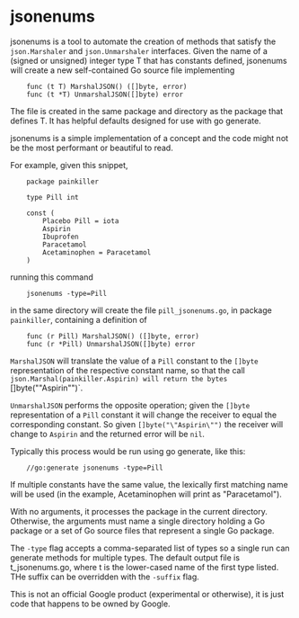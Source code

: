 # jsonenums

jsonenums is a tool to automate the creation of methods that satisfy the
`json.Marshaler` and `json.Unmarshaler` interfaces.
Given the name of a (signed or unsigned) integer type T that has constants
defined, jsonenums will create a new self-contained Go source file implementing

```
    func (t T) MarshalJSON() ([]byte, error)
    func (t *T) UnmarshalJSON([]byte) error
```

The file is created in the same package and directory as the package that
defines T. It has helpful defaults designed for use with go generate.

jsonenums is a simple implementation of a concept and the code might not be the
most performant or beautiful to read.

For example, given this snippet,

```
    package painkiller

    type Pill int

    const (
        Placebo Pill = iota
        Aspirin
        Ibuprofen
        Paracetamol
        Acetaminophen = Paracetamol
    )
```

running this command

```
    jsonenums -type=Pill
```

in the same directory will create the file `pill_jsonenums.go`, in package
`painkiller`, containing a definition of

```
    func (r Pill) MarshalJSON() ([]byte, error)
    func (r *Pill) UnmarshalJSON([]byte) error
```

`MarshalJSON` will translate the value of a `Pill` constant to the `[]byte`
representation of the respective constant name, so that the call
`json.Marshal(painkiller.Aspirin) will return the bytes `[]byte("\"Aspirin\"")`.

`UnmarshalJSON` performs the opposite operation; given the `[]byte`
representation of a `Pill` constant it will change the receiver to equal the
corresponding constant. So given `[]byte("\"Aspirin\"")` the receiver will
change to `Aspirin` and the returned error will be `nil`.

Typically this process would be run using go generate, like this:

```
    //go:generate jsonenums -type=Pill
```

If multiple constants have the same value, the lexically first matching name
will be used (in the example, Acetaminophen will print as "Paracetamol").

With no arguments, it processes the package in the current directory. Otherwise,
the arguments must name a single directory holding a Go package or a set of Go
source files that represent a single Go package.

The `-type` flag accepts a comma-separated list of types so a single run can
generate methods for multiple types. The default output file is t_jsonenums.go,
where t is the lower-cased name of the first type listed. THe suffix can be
overridden with the `-suffix` flag.

This is not an official Google product (experimental or otherwise), it is just code that happens to be owned by Google.
